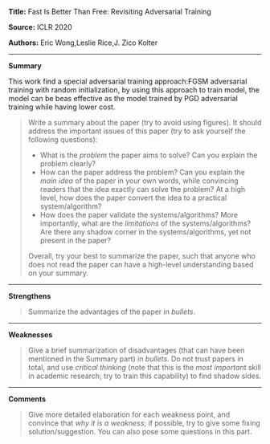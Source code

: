 **Title:** Fast Is Better Than Free: Revisiting Adversarial Training

**Source:** ICLR 2020

**Authors:** Eric Wong,Leslie Rice,J. Zico Kolter

---

**Summary**

This work find a special adversarial training approach:FGSM adversarial training with random initialization, by using this approach to train model, the model can be beas effective as the model trained by PGD adversarial training while having lower cost.

> Write a summary about the paper (try to avoid using figures). It should address the important issues of this paper (try to ask yourself the following questions):
> - What is the *problem* the paper aims to solve? Can you explain the problem clearly?
> - How can the paper address the problem? Can you explain the *main idea* of the paper in your own words, while convincing readers that the idea exactly can solve the problem? At a high level, how does the paper convert the idea to a practical system/algorithm? 
> - How does the paper validate the systems/algorithms? More importantly, what are the *limitations* of the systems/algorithms? Are there any shadow corner in the systems/algorithms, yet not present in the paper?  
>
> Overall, try your best to summarize the paper, such that anyone who does not read the paper can have a high-level understanding based on your summary.  

---

**Strengthens**  

> Summarize the advantages of the paper in *bullets*.

---

**Weaknesses**  

> Give a brief summarization of disadvantages (that can have been mentioned in the Summary part) in *bullets*. Do not trust papers in total, and use *critical thinking* (note that this is the *most important* skill in academic research; try to train this capability) to find shadow sides.  

---

**Comments**  

> Give more detailed elaboration for each weakness point, and convince that *why it is a weakness*; if possible, try to give some fixing solution/suggestion. You can also pose some questions in this part. 
